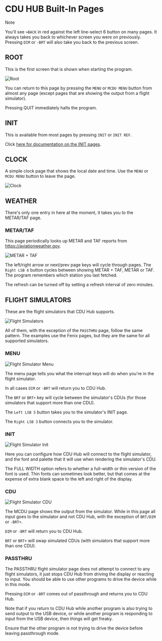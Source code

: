 # CDU HUB Built-In Pages

> [!NOTE]
> You'll see `>BACK` in red against the left line-select 6 button
on many pages. It always takes you back to whichever screen you
were on previously. Pressing `DIM` or `-BRT` will also take you
back to the previous screen.

## ROOT

This is the first screen that is shown when starting the program.

![Root](screen-root.png)

You can return to this page by pressing the `MENU` or `MCDU MENU`
button from almost any page (except pages that are showing the
output from a flight simulator).

Pressing QUIT immediately halts the program.

## INIT

This is available from most pages by pressing `INIT` or `INIT REF`.

Click [here for documentation on the INIT pages](menu-init.md).


## CLOCK

A simple clock page that shows the local date and time. Use the
`MENU` or `MCDU MENU` button to leave the page.

![Clock](screen-clock.png)


## WEATHER

There's only one entry in here at the moment, it takes you
to the METAR/TAF page.

### METAR/TAF

This page periodically looks up METAR and TAF reports from
https://aviationweather.gov.

![METAR + TAF](screen-weather-metar+taf.png)

The left/right arrow or next/prev page keys will cycle through
pages. The `Right LSB 6` button cycles between showing METAR + TAF,
METAR or TAF. The program remembers which station you last
fetched.

The refresh can be turned off by setting a refresh interval of
zero minutes.


## FLIGHT SIMULATORS

These are the flight simulators that CDU Hub supports.

![Flight Simulators](screen-flightsims.png)

All of them, with the exception of the `PASSTHRU` page, follow
the same pattern. The examples use the Fenix pages, but they
are the same for all supported simulators.

### MENU

![Flight Simulator Menu](screen-flightsims-fenix-menu.png)

The menu page tells you what the interrupt keys will do when
you're in the flight simulator.

In all cases `DIM` or `-BRT` will return you to CDU Hub.

The `BRT` or `BRT+` key will cycle between the simulator's CDUs
(for those simulators that support more than one CDU).

The `Left LSB 5` button takes you to the simulator's INIT
page.

The `Right LSB 3` button connects you to the simulator.

### INIT

![Flight Simulator Init](screen-flightsims-fenix-init.png)

Here you can configure how CDU Hub will connect to the flight
simulator, and the font and palette that it will use when
rendering the simulator's CDU.

The FULL WIDTH option refers to whether a full-width or
thin version of the font is used. Thin fonts can sometimes look
better, but that comes at the expense of extra blank space to
the left and right of the display.

### CDU

![Flight Simulator CDU](screen-flightsims-fenix-mcdu.png)

The MCDU page shows the output from the simulator. While in this
page all input goes to the simulator and not CDU Hub, with the
exception of `BRT/DIM` or `-BRT+`.

`DIM` or `-BRT` will return you to CDU Hub.

`BRT` or `BRT+` will swap simulated CDUs (with simulators that
support more than one CDU).

### PASSTHRU

The PASSTHRU flight simulator page does not attempt to connect
to any flight simulators, it just stops CDU Hub from driving
the display or reacting to input. You should be able to use
other programs to drive the device while in this mode.

Pressing `DIM` or `-BRT` comes out of passthrough and returns
you to CDU Hub.

Note that if you return to CDU Hub while another program is
also trying to send output to the USB device, or while another
program is responding to input from the USB device, then things
will get freaky.

Ensure that the other program is not trying to drive the device
before leaving passthrough mode.

